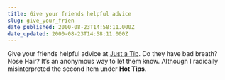 ```yaml
---
title: Give your friends helpful advice
slug: give_your_frien
date_published: 2000-08-23T14:58:11.000Z
date_updated: 2000-08-23T14:58:11.000Z
---
```


Give your friends helpful advice at [Just a Tip](http://www.justatip.com/). Do they have bad breath? Nose Hair? It’s an anonymous way to let them know. Although I radically misinterpreted the second item under **Hot Tips**.
